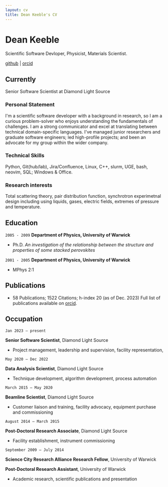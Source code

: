 ```yaml
---
layout: cv
title: Dean Keeble's CV
---
```

# Dean Keeble
Scientific Software Devloper, Physicist, Materials Scientist. 

<div id="webaddress">
<a href="https://github.com/keeble">github</a> |
<a href="https://orcid.org/0000-0003-4225-3770">orcid</a>
</div>

## Currently

Senior Software Scientist at Diamond Light Source

### Personal Statement

I'm a scientific software developer with a background in research, so I am a curious problem-solver who enjoys understanding the fundamentals of challenges. I am a strong communicator and excel at translating between technical domain-specific languages. I've managed junior researchers and graduate software engineers; led high-profile projects; and been an advocate for my group within the wider company. 

### Technical Skills

Python, Git(hub/lab), Jira/Confluence, Linux, C++, slurm, UGE, bash, neovim, SQL; Windows & Office. 

### Research interests

Total scattering theory, pair distribution function, synchrotron experimetnal design including using liquids, gases, electric fields, extremes of pressure and temperature. 

## Education

`2005 - 2009`
__Department of Physics, University of Warwick__
- Ph.D. _An investigation of the relationship between the structure and properties of some stacked perovskites_

`2001 - 2005`
__Department of Physics, University of Warwick__
- MPhys 2:1


## Publications

- 58 Publications;  1522 Citations;  h-index 20 (as of Dec. 2023)
Full list of publications available on [orcid](https://orcid.org/0000-0003-4225-3770).


## Occupation

`Jan 2023 – present`

__Senior Software Scientist__, Diamond Light Source	

- Project management, leadership and supervision, facility representation, 


`May 2020 – Dec 2022`

__Data Analysis Scientist__, Diamond Light Source	

- Technique development, algorithm development, process automation


`March 2015 – May 2020`

__Beamline Scientist__, Diamond Light Source	

- Customer liaison and training, facility advocacy, equipment purchase and commissioning  


`August 2014 – March 2015`

__Post-Doctoral Research Associate__, Diamond Light Source

- Facility establishment, instrument commissioning


`September 2009 – July 2014`

__Science City Research Alliance Research Fellow__, University of Warwick	


__Post-Doctoral Research Assistant__, University of Warwick	


- Academic research, scientific publications and presentation

<!-- ### Footer

Last updated: December 2023 -->
